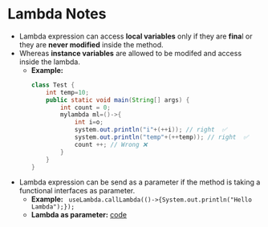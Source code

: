 # Lambda Notes

- Lambda expression can access **local variables** only if they are **fina**l or they are **never modified** inside the method.
- Whereas **instance variables** are allowed to be modifed and access inside the lambda.
    - **Example:**  
        ```java        
        class Test {   
            int temp=10;
            public static void main(String[] args) {
                int count = 0;
                mylambda ml=()->{ 
                    int i=o;
                    system.out.println("i"+(++i)); // right  ✅                              
                    system.out.println("temp"+(++temp)); // right  ✅
                    count ++; // Wrong ❌
                }
            }
        }
        ```
- Lambda expression can be send as a parameter if the method is taking a functional interfaces as parameter.
    - **Example:**  ` useLambda.callLambda(()->{System.out.println("Hello Lambda");});`
    - **Lambda as parameter:** [code](https://github.com/MJubairahamed/JavaLearningCodeRepo/blob/main/Code/FunctionalInterface/LamdaExamples/LambdaMultiParamExample.java)
       